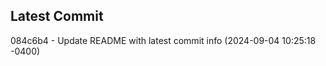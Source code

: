 
## Latest Commit
084c6b4 - Update README with latest commit info (2024-09-04 10:25:18 -0400) <Yunxi-Zhou>
